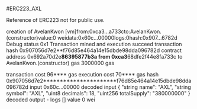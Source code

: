 #ERC223_AXL

Reference of ERC223 not for public use.

creation of AvelanKwon [vm]from:0xca3...a733cto:AvelanKwon.(constructor)value:0 weidata:0x60c...00000logs:0hash:0x907...6782d Debug status 0x1 Transaction mined and execution succeed transaction hash 0x907056d7e2**f76d85e464a14e15dbde98dda096782d contract address 0x692a70d2e**********86395877b3a from 0xca3**********68dfe2f44e8fa733c to AvelanKwon.(constructor) gas 3000000 gas

transaction cost 96**** gas execution cost 70**** gas hash 0x907056d7e2**********************f76d85e464a14e15dbde98dda096782d input 0x60c...00000 decoded input { "string name": "AXL", "string symbol": "AXL", "uint8 decimals": 18, "uint256 totalSupply": "380000000" } decoded output - logs [] value 0 wei
